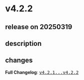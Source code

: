 # v4.2.2

## release on 20250319

## description

## changes

<strong>Full Changelog</strong>: <a class="commit-link" href="https://github.com/spring-cloud/spring-cloud-function/compare/v4.2.1...v4.2.2"><tt>v4.2.1...v4.2.2</tt></a>

